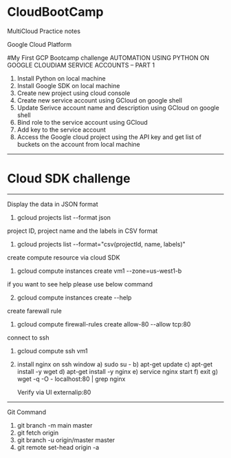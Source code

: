# CloudBootCamp
MultiCloud Practice notes

Google Cloud Platform

#My First GCP Bootcamp challenge AUTOMATION USING PYTHON ON GOOGLE CLOUDIAM SERVICE ACCOUNTS – PART 1

1) Install Python on local machine
2) Install Google SDK on local machine
3) Create new project using cloud console
4) Create new service account using GCloud on google shell
5) Update Serivce account name and description using GCloud on google shell
6) Bind role to the service account using GCloud
7) Add key to the service account
8) Access the Google cloud project using the API key and get list of buckets on the account from local machine
-------------------------------------------------------------------------------------------
# Cloud SDK challenge
--------------------------------------------------------------------------------------------
Display the data in JSON format

1) gcloud projects list --format json

project ID, project name and the labels in CSV format 
1) gcloud projects list --format="csv(projectId, name, labels)"

create compute resource via cloud SDK

1) gcloud compute instances create vm1 --zone=us-west1-b

if you want to see help please use below command

2) gcloud compute instances create --help

create farewall rule
1) gcloud compute firewall-rules create allow-80 --allow tcp:80

connect to ssh
1) gcloud compute ssh vm1
2) install nginx on ssh window
   a) sudo su - 
   b) apt-get update
   c) apt-get install -y wget
   d) apt-get install -y nginx
   e) service nginx start
   f) exit
   g) wget -q -O - localhost:80 | grep nginx
   
   Verify via UI 
   externalip:80



--------------------------------------------------------------------------------------------
Git Command
1) git branch -m main master
2) git fetch origin
3) git branch -u origin/master master
4) git remote set-head origin -a
